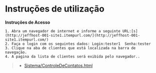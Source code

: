 # Instruções de utilização

**Instruções de Acesso** <br>

    1. Abra um navegador de internet e informe a seguinte URL:[s](http://jeffhost-001-site1.itempurl.com/](http://jeffhost-001-site1.itempurl.com/)
    2. Faça o login com os seguintes dados: Login:tester1  Senha:tester 
    3. Clique na aba de clientes que está localizada na barra de navegação.
    4. A pagina da lista de clientes será exibida pelo navegador..

> - [Sistema/ControleDeContatos.html](https://github.com/ICEI-PUC-Minas-PMV-ADS/pmv-ads-2022-2-e2-proj-int-t6-gestao-adm-para-prestadores-de-servicos/tree/main/Sistema/ControleDeContatos)

